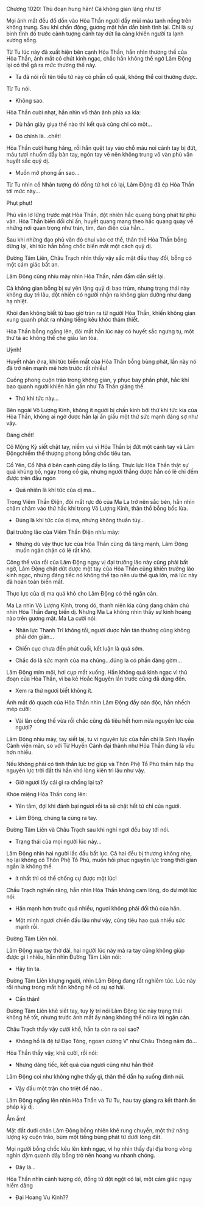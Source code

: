 




Chương 1020: Thủ đoạn hung hãn! Cả không gian lặng như tờ


Mọi ánh mắt đều đổ dồn vào Hỏa Thần người đầy mùi máu tanh nồng trên không trung. Sau khi chấn động, gương mặt hắn dần binh tĩnh lại. Chỉ là sự binh tĩnh đó trước cảnh tượng cánh tay dứt lìa càng khiến người ta lạnh xương sống.

Từ Tu lúc này đã xuất hiện bên cạnh Hỏa Thần, hắn nhìn thương thế của Hỏa Thần, ánh mắt có chút kinh ngạc, chắc hẳn không thể ngờ Lâm Động lại có thể gã ra mức thương thế này.

- Ta đã nói rồi tên tiểu tử này có phần cổ quái, không thể coi thường được.

Từ Tu nói.

- Không sao.

Hỏa Thần cười nhạt, hắn nhìn vồ thân ảnh phía xa kia:

- Dù hắn giãy giụa thế nào thì kết quả cũng chỉ có một...

- Đó chính là...chết!

Hỏa Thần cười hung hăng, rồi hắn quệt tay vào chỗ máu noi cánh tay bị đứt, máu tươi nhuốm dầy bàn tay, ngón tay vẽ nên không trung vô vàn phù văn huyết sắc quỷ dị.

- Muốn mở phong ấn sao...

Từ Tu nhìn cổ Nhân tượng đó đồng tử hơi có lại, Lâm Động đã ép Hỏa Thần tới mức này...

Phụt phụt!

Phù văn lơ lửng trước mặt Hỏa Thần, đột nhiên hắc quang bùng phát từ phù văn. Hỏa Thần biến đổi chỉ ấn, huyết quang mang theo hắc quang quay về những nơi quan trọng như trán, tim, đan điền của hắn...

Sau khi những đạo phù văn đó chui vào cơ thể, thân thể Hỏa Thần bỗng dừng lại, khí tức hắn bỗng chốc biến mất một cách quỷ dị.

Đường Tâm Liên, Châu Trạch nhìn thấy vậy sắc mặt đều thay đổi, bỗng có một cám giác bất an.

Lâm Động cũng nhíu mày nhìn Hỏa Thần, nắm đấm dần siết lại.

Cả không gian bỗng bị sự yên lặng quỷ dị bao trùm, nhưng trạng thái này không duy trì lâu, dột nhiên có người nhận ra không gian dường như dang hạ nhiệt.

Khói đen không biết từ bao giờ tràn ra từ người Hỏa Thần, khiến không gian xung quanh phát ra những tiếng kêu khóc thảm thiết.

Hỏa Thần bỗng ngẩng lên, đôi mắt hắn lúc này có huyết sắc ngưng tụ, một thứ tà ác không thể che giấu lan tỏa.

Uỳnh!

Huyết nhãn ở ra, khí tức biến mất của Hỏa Thần bỗng bùng phát, lần này nó đã trở nên mạnh mẽ hơn trước rất nhiều!

Cuồng phong cuộn trào trong không gian, y phục bay phần phật, hắc khí bao quanh người khiến hắn gần như Tà Thần giáng thế.

- Thứ khí tức này...

Bên ngoài Vô Lượng Kính, không ít người bị chấn kinh bởi thứ khí tức kia của Hỏa Thần, không ai ngờ được hắn lại ẩn giấu một thứ sức mạnh đáng sợ như vậy.

Đáng chết!

Cô Mộng Kỳ siết chặt tay, niềm vui vì Hỏa Thần bị đứt một cánh tay và Lâm Độngchiếm thế thượng phong bỗng chốc tiêu tan.

Cổ Yên, Cổ Nhã ở bên cạnh cũng đầy lo lắng. Thực lực Hỏa Thần thật sự quá khủng bố, ngay trong cổ gia, nhưng người thắng được hắn có lẽ chỉ đếm được trên đầu ngón

- Quả nhiên là khí tức của dị ma...

Trong Viêm Thần Điện, đôi mắt rực đỏ của Ma La trở nên sắc bén, hắn nhìn chăm chăm vào thứ hắc khí trong Vô Lượng Kính, thân thổ bỗng bốc lửa.

- Đúng là khí tức của dị ma, nhưng không thuần túy...

Đại trưởng lão của Viêm Thần Điện nhíu mày:

- Nhưng dù vậy thực lực của Hỏa Thần cũng đã tăng mạnh, Lâm Động muốn ngăn chặn có lẽ rất khó.

Công thế vừa rồi của Lâm Động ngay vị đại trưởng lão này cũng phải bất ngờ, Lâm Động chặt dứt dược một tay của Hỏa Thần cũng khiến trưởng lão kinh ngạc, nhưng đáng tiếc nó không thể tạo nên ưu thế quá lớn, mà lúc này đã hoàn toàn biến mất.

Thực lực của dị ma quá khó cho Lâm Động có thể ngăn cản.

Ma La nhìn Vô Lượng Kính, trong dó, thanh niên kia cũng dang chăm chú nhìn Hỏa Thần đang biến dị. Nhưng Ma La không nhìn thấy sự kinh hoảng nào trên gương mặt. Ma La cười nói:

- Nhãn lực Thanh Trĩ không tồi, người dược hắn tán thưởng cũng không phải đơn giản...

- Chiến cục chưa đến phút cuối, kết luận là quá sớm.

- Chắc đó là sức mạnh của ma chủng...đúng là có phần đáng gờm...

Lâm Động mím môi, hơi cụp mắt xuống. Hắn không quá kinh ngạc vì thủ đoạn của Hỏa Thần, vì ba kẻ Hoắc Nguyên lần trước cũng đã dùng đến.

- Xem ra thứ ngươi biết không ít.

Ánh mắt đỏ quạch của Hỏa Thần nhìn Lâm Động đầy oán độc, hắn nhếch mép cười:

- Vài lân công thế vừa rồi chắc cũng đã tiêu hết hom nửa nguyên lực của ngươi?

Lâm Động nhíu mày, tay siết lại, tu vi nguyên lực của hắn chỉ là Sinh Huyền Cành viên mãn, so với Tử Huyền Cảnh đại thành như Hỏa Thần đúng là vếu hơn nhiều.

Nếu không phải có tinh thần lực trợ giúp và Thôn Phệ Tổ Phù thầm hấp thụ nguyên lực trời đất thì hắn khó lòng kiên trì lâu như vậy.

- Giờ ngươi lấy cái gì ra chống lại ta?

Khóe miệng Hỏa Thần cong lên:

- Yên tâm, đợi khi đánh bại ngươi rồi ta sẽ chặt hết tứ chỉ của ngươi.

- Lâm Động, chúng ta cùng ra tay.

Đường Tâm Liên và Châu Trạch sau khi nghỉ ngơi đều bay tới nói.

- Trạng thái của mọi người lúc này...

Lâm Động nhìn hai người lắc đầu bất lực. Cả hai đều bị thương không nhẹ, họ lại không có Thôn Phệ Tồ Phù, muốn hồi phục nguyên lực trong thời gian ngắn là không thể.

- ít nhất thì có thể chống cự được một lúc!

Chầu Trạch nghiến răng, hắn nhìn Hỏa Thần không cam lòng, do dự một lúc nói:

- Hắn mạnh hơn trước quá nhiều, ngươi không phải đối thủ của hắn.

- Một mình ngươi chiến đấu lâu như vậy, cũng tiêu hao quá nhiều sức mạnh rồi.

Đường Tâm Liên nói.

Lâm Động xua tay thở dài, hai người lúc này mà ra tay cũng không giúp được gì I nhiều, hắn nhìn Đường Tâm Liên nói:

- Hãy tin ta.

Đường Tâm Liên khựng người, nhìn Lâm Động đang rất nghiêm túc. Lúc này rồi nhưng trong mắt hắn không hề có sự sợ hãi.

- Cẩn thận!

Đường Tâm Liên khẽ siết tay, tuy lý trí nói Lâm Động lúc này trạng thái không hề tốt, nhưng trước ánh mắt ấy nàng không thể nói ra lời ngăn cản.

Châu Trạch thấy vậy cười khổ, hắn ta còn ra oai sao?

- Không hổ là đệ tử Đạo Tông, ngoan cương V' như Châu Thông năm đó...

Hỏa Thần thấy vậy, khẽ cười, rồi nói:

- Nhưng dáng tiếc, kết quả của ngươi cũng như hắn thôi!

Lâm Động coi như không nghe thấy gì, thân thể dần hạ xuống đinh núi.

- Vậy đấu một trận cho triệt để nào..

Lâm Động ngẩng lên nhìn Hỏa Thần và Từ Tu, hau tay giang ra kết thành ấn pháp kỳ dị.

Ầm ầm!

Mặt đất dưới chân Lâm Động bỗng nhiên khẽ rung chuyển, một thứ năng lượng kỳ cuộn trào, bùm một tiếng bùng phát từ dưới lòng đất.

Mọi người bỗng chốc kêu lên kinh ngạc, vì họ nhìn thấy đại địa trong vòng nghìn dặm quanh dây bỗng trở nên hoang vu nhanh chóng.

- Đây là...

Hỏa Thần nhìn cảnh tượng dó, đồng tử dột ngột có lại, một cảm giác nguy hiểm dâng

- Đại Hoang Vu Kinh??




